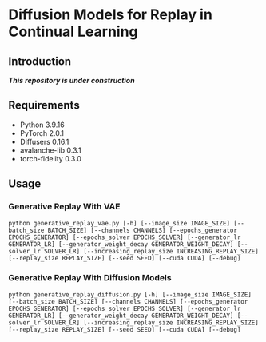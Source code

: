 # Diffusion Models for Replay in Continual Learning

## Introduction

***This repository is under construction***

## Requirements

- Python 3.9.16
- PyTorch 2.0.1
- Diffusers 0.16.1
- avalanche-lib 0.3.1
- torch-fidelity 0.3.0

## Usage

### Generative Replay With VAE

``` shell
python generative_replay_vae.py [-h] [--image_size IMAGE_SIZE] [--batch_size BATCH_SIZE] [--channels CHANNELS] [--epochs_generator EPOCHS_GENERATOR] [--epochs_solver EPOCHS_SOLVER] [--generator_lr GENERATOR_LR] [--generator_weight_decay GENERATOR_WEIGHT_DECAY] [--solver_lr SOLVER_LR] [--increasing_replay_size INCREASING_REPLAY_SIZE] [--replay_size REPLAY_SIZE] [--seed SEED] [--cuda CUDA] [--debug]
```

### Generative Replay With Diffusion Models

``` shell
python generative_replay_diffusion.py [-h] [--image_size IMAGE_SIZE] [--batch_size BATCH_SIZE] [--channels CHANNELS] [--epochs_generator EPOCHS_GENERATOR] [--epochs_solver EPOCHS_SOLVER] [--generator_lr GENERATOR_LR] [--generator_weight_decay GENERATOR_WEIGHT_DECAY] [--solver_lr SOLVER_LR] [--increasing_replay_size INCREASING_REPLAY_SIZE] [--replay_size REPLAY_SIZE] [--seed SEED] [--cuda CUDA] [--debug]
```

